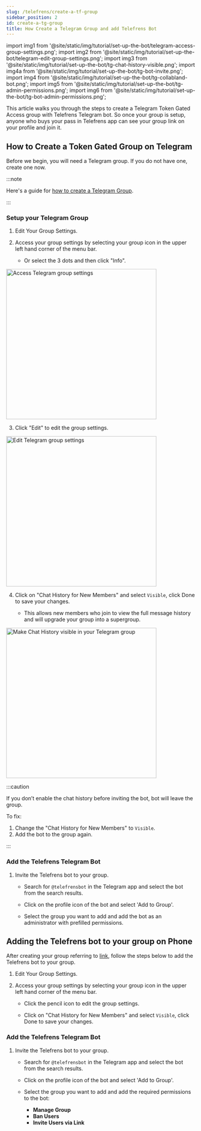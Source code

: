 ```yaml
---
slug: /telefrens/create-a-tf-group
sidebar_position: 2
id: create-a-tg-group
title: How Create a Telegram Group and add Telefrens Bot
---
```


import img1 from '@site/static/img/tutorial/set-up-the-bot/telegram-access-group-settings.png';
import img2 from '@site/static/img/tutorial/set-up-the-bot/telegram-edit-group-settings.png';
import img3 from '@site/static/img/tutorial/set-up-the-bot/tg-chat-history-visible.png';
import img4a from '@site/static/img/tutorial/set-up-the-bot/tg-bot-invite.png';
import img4 from '@site/static/img/tutorial/set-up-the-bot/tg-collabland-bot.png';
import img5 from '@site/static/img/tutorial/set-up-the-bot/tg-admin-permissions.png';
import img6 from '@site/static/img/tutorial/set-up-the-bot/tg-bot-admin-permissions.png';

This article walks you through the steps to create a Telegram Token Gated Access group with Telefrens Telegram bot. So once your group is setup, anyone who buys your pass in Telefrens app can see your group link on your profile and join it.

## How to Create a Token Gated Group on Telegram

Before we begin, you will need a Telegram group. If you do not have one, create one now.

:::note

Here's a guide for [how to create a Telegram Group](https://telegram.org/faq#q-how-do-i-create-a-group).

:::

### Setup your Telegram Group

1. Edit Your Group Settings.

2. Access your group settings by selecting your group icon in the upper left hand corner of the menu bar.

    - Or select the 3 dots and then click "Info".

<div class="text--center">
  <img  src={img1} alt="Access Telegram group settings" width="400" />
</div>

3. Click "Edit" to edit the group settings.

<div class="text--center">
  <img  src={img2} alt="Edit Telegram group settings" width="400"/>
</div>

4. Click on "Chat History for New Members" and select `Visible`, click Done to save your changes.

    - This allows new members who join to view the full message history and will upgrade your group into a supergroup.

<div class="text--center">
  <img  src={img3} alt="Make Chat History visible in your Telegram group" width="400"/>
</div>

:::caution

If you don’t enable the chat history before inviting the bot, bot will leave the group.

To fix:
1. Change the "Chat History for New Members" to `Visible`.
2. Add the bot to the group again.

:::

### Add the Telefrens Telegram Bot
1. Invite the Telefrens bot to your group.

    - Search for `@telefrensbot` in the Telegram app and select the bot from the search results.

    - Click on the profile icon of the bot and select 'Add to Group'.

    - Select the group you want to add and add the bot as an administrator with prefilled permissions.

## Adding the Telefrens bot to your group on Phone

After creating your group referring to [link](https://telegram.org/faq#q-how-do-i-create-a-group), follow the steps below to add the Telefrens bot to your group.

1. Edit Your Group Settings.

2. Access your group settings by selecting your group icon in the upper left hand corner of the menu bar.

    - Click the pencil icon to edit the group settings.

    - Click on "Chat History for New Members" and select `Visible`, click Done to save your changes.


### Add the Telefrens Telegram Bot

1. Invite the Telefrens bot to your group.

    - Search for `@telefrensbot` in the Telegram app and select the bot from the search results.

    - Click on the profile icon of the bot and select 'Add to Group'.

    - Select the group you want to add and add the required permissions to the bot:

        - **Manage Group**
        - **Ban Users**
        - **Invite Users via Link**
